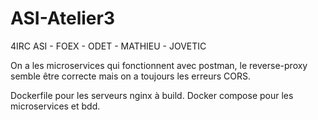 # ASI-Atelier3
4IRC ASI - FOEX - ODET - MATHIEU - JOVETIC


On a les microservices qui fonctionnent avec postman, le reverse-proxy semble être correcte mais on a toujours les erreurs CORS.

Dockerfile pour les serveurs nginx à build.
Docker compose pour les microservices et bdd.